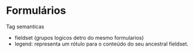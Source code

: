 # Formulários

Tag semanticas

- fieldset (grupos logicos detro do mesmo formularios)
- legend: representa um rótulo para o conteúdo do seu ancestral fieldset.